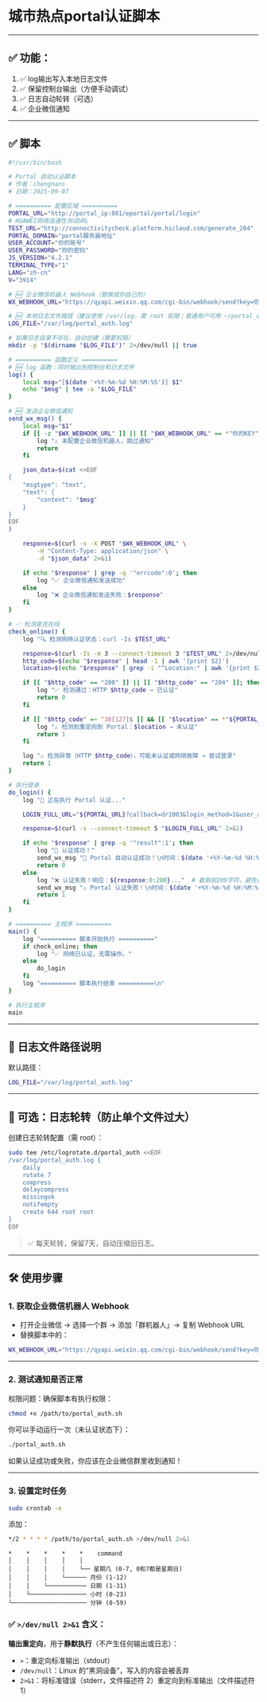 # **城市热点portal认证脚本**

---

## ✅ 功能：

1. ✅ log输出写入本地日志文件
2. ✅ 保留控制台输出（方便手动调试）
3. ✅ 日志自动轮转（可选）
4. ✅ 企业微信通知

---



## ✅ 脚本

```bash
#!/usr/bin/bash

# Portal 自动认证脚本
# 作者：chengnans
# 日期：2025-09-07

# ========== 配置区域 ==========
PORTAL_URL="http://portal_ip:801/eportal/portal/login"
# HUAWEI网络连通性测试URL
TEST_URL="http://connectivitycheck.platform.hicloud.com/generate_204"
PORTAL_DOMAIN="portal服务器地址"
USER_ACCOUNT="你的账号"
USER_PASSWORD="你的密码"
JS_VERSION="4.2.1"
TERMINAL_TYPE="1"
LANG="zh-cn"
V="3914"

# 🆕 企业微信机器人 Webhook（替换成你自己的）
WX_WEBHOOK_URL="https://qyapi.weixin.qq.com/cgi-bin/webhook/send?key=你的KEY"

# 🆕 本地日志文件路径（建议使用 /var/log，需 root 权限；普通用户可用 ~/portal_auth.log）
LOG_FILE="/var/log/portal_auth.log"

# 如果日志目录不存在，自动创建（需要权限）
mkdir -p "$(dirname "$LOG_FILE")" 2>/dev/null || true

# ========== 函数定义 ==========
# 🆕 log 函数：同时输出到控制台和日志文件
log() {
    local msg="[$(date '+%Y-%m-%d %H:%M:%S')] $1"
    echo "$msg" | tee -a "$LOG_FILE"
}

# 🆕 发送企业微信通知
send_wx_msg() {
    local msg="$1"
    if [[ -z "$WX_WEBHOOK_URL" ]] || [[ "$WX_WEBHOOK_URL" == *"你的KEY"* ]]; then
        log "⚠️ 未配置企业微信机器人，跳过通知"
        return
    fi

    json_data=$(cat <<EOF
{
    "msgtype": "text",
    "text": {
        "content": "$msg"
    }
}
EOF
)

    response=$(curl -s -X POST "$WX_WEBHOOK_URL" \
        -H "Content-Type: application/json" \
        -d "$json_data" 2>&1)

    if echo "$response" | grep -q '"errcode":0'; then
        log "✅ 企业微信通知发送成功"
    else
        log "❌ 企业微信通知发送失败：$response"
    fi
}

# ✅ 检测是否在线
check_online() {
    log "🔍 检测网络认证状态：curl -Is $TEST_URL"

    response=$(curl -Is -m 3 --connect-timeout 3 "$TEST_URL" 2>/dev/null)
    http_code=$(echo "$response" | head -1 | awk '{print $2}')
    location=$(echo "$response" | grep -i "^Location:" | awk '{print $2}' | tr -d '\r')

    if [[ "$http_code" == "200" ]] || [[ "$http_code" == "204" ]]; then
        log "✅ 检测通过：HTTP $http_code → 已认证"
        return 0
    fi

    if [[ "$http_code" =~ ^30[127]$ ]] && [[ "$location" == *"${PORTAL_DOMAIN}"* ]]; then
        log "⚠️ 检测到重定向到 Portal：$location → 未认证"
        return 1
    fi

    log "⚠️ 检测异常（HTTP $http_code），可能未认证或网络故障 → 尝试登录"
    return 1
}

# 执行登录
do_login() {
    log "🔑 正在执行 Portal 认证..."

    LOGIN_FULL_URL="${PORTAL_URL}?callback=dr1003&login_method=1&user_account=${USER_ACCOUNT}&user_password=${USER_PASSWORD}&wlan_user_ip=&wlan_user_ipv6=&wlan_user_mac=000000000000&wlan_ac_ip=&wlan_ac_name=&jsVersion=${JS_VERSION}&terminal_type=${TERMINAL_TYPE}&lang=${LANG}&v=${V}&lang=${LANG}"

    response=$(curl -s --connect-timeout 5 "$LOGIN_FULL_URL" 2>&1)

    if echo "$response" | grep -q '"result":1'; then
        log "🎉 认证成功！"
        send_wx_msg "📡 Portal 自动认证成功！\n时间：$(date '+%Y-%m-%d %H:%M:%S')\n设备：Linux 自动脚本"
        return 0
    else
        log "❌ 认证失败！响应：${response:0:200}..."  # 截取前200字符，避免日志爆炸
        send_wx_msg "⚠️ Portal 认证失败！\n时间：$(date '+%Y-%m-%d %H:%M:%S')\n响应：${response:0:200}..."
        return 1
    fi
}

# ========== 主程序 ==========
main() {
    log "========== 脚本开始执行 =========="
    if check_online; then
        log "✅ 网络已认证，无需操作。"
    else
        do_login
    fi
    log "========== 脚本执行结束 ==========\n"
}

# 执行主程序
main
```

---

## 📁 日志文件路径说明

默认路径：

```bash
LOG_FILE="/var/log/portal_auth.log"
```



---

## 🧹 可选：日志轮转（防止单个文件过大）

创建日志轮转配置（需 root）：

```bash
sudo tee /etc/logrotate.d/portal_auth <<EOF
/var/log/portal_auth.log {
    daily
    rotate 7
    compress
    delaycompress
    missingok
    notifempty
    create 644 root root
}
EOF
```

> ✅ 每天轮转，保留7天，自动压缩旧日志。



---

## 🛠️ 使用步骤

### 1. 获取企业微信机器人 Webhook

- 打开企业微信 → 选择一个群 → 添加「群机器人」→ 复制 Webhook URL
- 替换脚本中的：

```bash
WX_WEBHOOK_URL="https://qyapi.weixin.qq.com/cgi-bin/webhook/send?key=你的KEY"
```

---

### 2. 测试通知是否正常

权限问题：确保脚本有执行权限：
```bash
chmod +x /path/to/portal_auth.sh
```

你可以手动运行一次（未认证状态下）：

```bash
./portal_auth.sh
```

如果认证成功或失败，你应该在企业微信群里收到通知！

---

### 3. 设置定时任务

```bash
sudo crontab -e
```

添加：

```bash
*/2 * * * * /path/to/portal_auth.sh >/dev/null 2>&1
```

```
*    *    *    *    *    command
│    │    │    │    │
│    │    │    │    └── 星期几 (0-7, 0和7都是星期日)
│    │    │    └────── 月份 (1-12)
│    │    └─────────── 日期 (1-31)
│    └──────────────── 小时 (0-23)
└───────────────────── 分钟 (0-59)
```

###  ✅ `>/dev/null 2>&1` 含义：

**输出重定向**，用于**静默执行**（不产生任何输出或日志）：

- `>`：重定向标准输出（stdout）
- `/dev/null`：Linux 的“黑洞设备”，写入的内容会被丢弃
- `2>&1`：将标准错误（stderr，文件描述符 2）重定向到标准输出（文件描述符 1）

